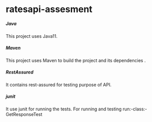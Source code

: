 # ratesapi-assesment
##### Java
This project uses Java11.
##### Maven
This project uses Maven to build the project and its dependencies .
##### RestAssured 
It contains rest-assured for testing purpose of API.
##### junit
It use junit for running the tests.
For running and testing run:-class:- GetResponseTest
